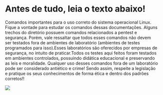 # Antes de tudo, leia o texto abaixo!
Comandos importantes para o uso correto do sistema operacional Linux. Fique a vontade para estudar os comandos dessas documentações. Alguns trechos do diretório possuem comandos relacionados a pentest e segurança. Porém, vale ressaltar que todos esses comandos não devem ser testados fora de ambientes de laboratório (ambientes de testes programados para isso).Esses laboratórios são oferecidos por empresas de segurança, no intuito de praticar.Todos os testes aqui feitos foram testados em ambientes controlados, possuindo didática educacional e preservando as leis e moralidade.  Qualquer uso desses comandos fora de um laboratório pode ser considerado antiético e crime! Sendo assim, respeite a legislação e pratique os seus conhecimentos de forma ética e dentro dos padrões corretos!!

<img align="left" src="https://img.shields.io/badge/Solyd Offensive Security-4C4A73?style=for-the-badge&logo=Solyd&logoColor=white&color=black"/>
